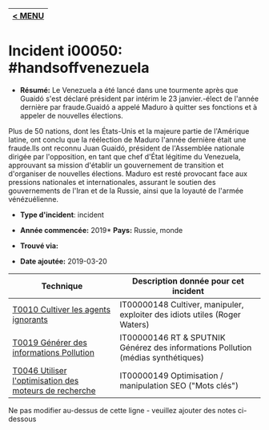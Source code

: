 |[< MENU](../README.md)|
|---|
# Incident i00050: #handsoffvenezuela

* **Résumé:** Le Venezuela a été lancé dans une tourmente après que Guaidó s'est déclaré président par intérim le 23 janvier.-élect de l'année dernière par fraude.Guaidó a appelé Maduro à quitter ses fonctions et à appeler de nouvelles élections.

Plus de 50 nations, dont les États-Unis et la majeure partie de l'Amérique latine, ont conclu que la réélection de Maduro l'année dernière était une fraude.Ils ont reconnu Juan Guaidó, président de l'Assemblée nationale dirigée par l'opposition, en tant que chef d'État légitime du Venezuela, approuvant sa mission d'établir un gouvernement de transition et d'organiser de nouvelles élections.
Maduro est resté provocant face aux pressions nationales et internationales, assurant le soutien des gouvernements de l'Iran et de la Russie, ainsi que la loyauté de l'armée vénézuélienne.

* **Type d'incident**: incident

* **Année commencée:** 2019* **Pays:** Russie, monde

* **Trouvé via:**

* **Date ajoutée:** 2019-03-20
 

|Technique |Description donnée pour cet incident |
|--------- |------------------------- |
|[T0010 Cultiver les agents ignorants](../../generated_pages/techniques/T0010.md) |IT00000148 Cultiver, manipuler, exploiter des idiots utiles (Roger Waters) |
|[T0019 Générer des informations Pollution](../../generated_pages/techniques/T0019.md) |IT00000146 RT & SPUTNIK Générez des informations Pollution (médias synthétiques) |
|[T0046 Utiliser l'optimisation des moteurs de recherche](../../generated_pages/techniques/T0046.md) |IT00000149 Optimisation / manipulation SEO ("Mots clés") |


Ne pas modifier au-dessus de cette ligne - veuillez ajouter des notes ci-dessous